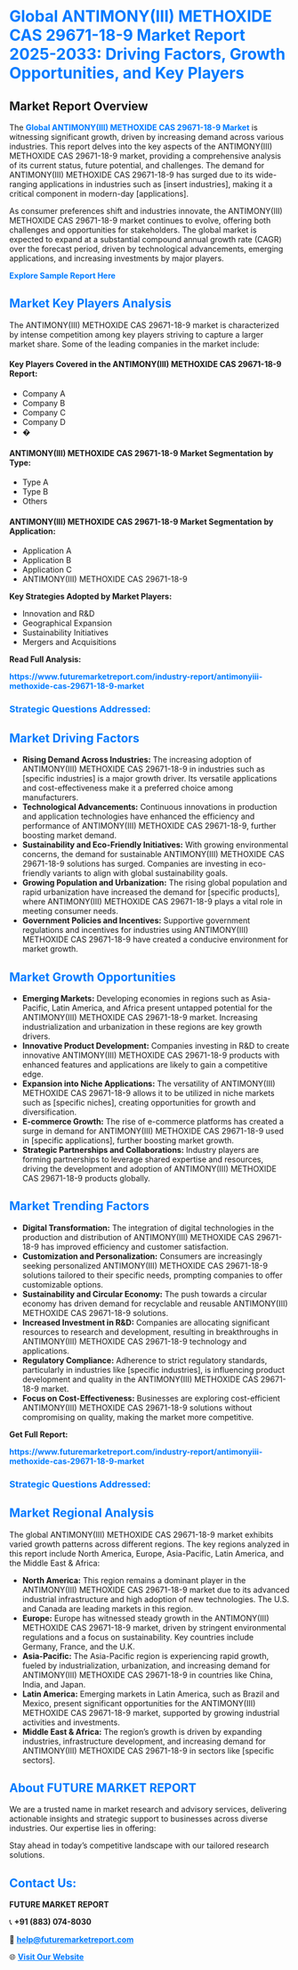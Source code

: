 <h1 style="color: #007BFF;">Global ANTIMONY(III) METHOXIDE CAS 29671-18-9 Market Report 2025-2033: Driving Factors, Growth Opportunities, and Key Players</h1>

<section id="overview">
<h2>Market Report Overview</h2>
<p>The <a href="https://www.futuremarketreport.com/industry-report/antimonyiii-methoxide-cas-29671-18-9-market" style="color: #007BFF; text-decoration: none;"><strong>Global ANTIMONY(III) METHOXIDE CAS 29671-18-9 Market</strong></a> is witnessing significant growth, driven by increasing demand across various industries. This report delves into the key aspects of the ANTIMONY(III) METHOXIDE CAS 29671-18-9 market, providing a comprehensive analysis of its current status, future potential, and challenges. The demand for ANTIMONY(III) METHOXIDE CAS 29671-18-9 has surged due to its wide-ranging applications in industries such as [insert industries], making it a critical component in modern-day [applications].</p>
<p>As consumer preferences shift and industries innovate, the ANTIMONY(III) METHOXIDE CAS 29671-18-9 market continues to evolve, offering both challenges and opportunities for stakeholders. The global market is expected to expand at a substantial compound annual growth rate (CAGR) over the forecast period, driven by technological advancements, emerging applications, and increasing investments by major players.</p>
</section>

<section id="overview">
<p><a href="https://www.futuremarketreport.com/request-sample/reportId=112503" style="color: #007BFF; text-decoration: none;"><strong>Explore Sample Report Here</strong></a></p>
</section>

<section id="key-players">
<h2 style="color: #007BFF;">Market Key Players Analysis</h2>
<p>The ANTIMONY(III) METHOXIDE CAS 29671-18-9 market is characterized by intense competition among key players striving to capture a larger market share. Some of the leading companies in the market include:</p>
<h4>Key Players Covered in the ANTIMONY(III) METHOXIDE CAS 29671-18-9 Report:</h4>
<ul><li>Company A</li><li>Company B</li><li>Company C</li><li>Company D</li><li>�</li></ul>
<h4>ANTIMONY(III) METHOXIDE CAS 29671-18-9 Market Segmentation by Type:</h4>
<ul><li>Type A</li><li>Type B</li><li>Others</li></ul>

<h4>ANTIMONY(III) METHOXIDE CAS 29671-18-9 Market Segmentation by Application:</h4>
<ul><li>Application A</li><li>Application B</li><li>Application C</li><li>ANTIMONY(III) METHOXIDE CAS 29671-18-9</li></ul>
<p><strong>Key Strategies Adopted by Market Players:</strong></p>
<ul>
<li>Innovation and R&D</li>
<li>Geographical Expansion</li>
<li>Sustainability Initiatives</li>
<li>Mergers and Acquisitions</li>
</ul>
</section>

<section>
<p><strong>Read Full Analysis: </strong></p><a href="https://www.futuremarketreport.com/industry-report/antimonyiii-methoxide-cas-29671-18-9-market" style="color: #007BFF; text-decoration: none;"><strong>https://www.futuremarketreport.com/industry-report/antimonyiii-methoxide-cas-29671-18-9-market</strong></a>
<h3 style="color: #007BFF;">Strategic Questions Addressed:</h3>
</section>

<section id="driving-factors">
<h2 style="color: #007BFF;">Market Driving Factors</h2>
<ul>
<li><strong>Rising Demand Across Industries:</strong> The increasing adoption of ANTIMONY(III) METHOXIDE CAS 29671-18-9 in industries such as [specific industries] is a major growth driver. Its versatile applications and cost-effectiveness make it a preferred choice among manufacturers.</li>
<li><strong>Technological Advancements:</strong> Continuous innovations in production and application technologies have enhanced the efficiency and performance of ANTIMONY(III) METHOXIDE CAS 29671-18-9, further boosting market demand.</li>
<li><strong>Sustainability and Eco-Friendly Initiatives:</strong> With growing environmental concerns, the demand for sustainable ANTIMONY(III) METHOXIDE CAS 29671-18-9 solutions has surged. Companies are investing in eco-friendly variants to align with global sustainability goals.</li>
<li><strong>Growing Population and Urbanization:</strong> The rising global population and rapid urbanization have increased the demand for [specific products], where ANTIMONY(III) METHOXIDE CAS 29671-18-9 plays a vital role in meeting consumer needs.</li>
<li><strong>Government Policies and Incentives:</strong> Supportive government regulations and incentives for industries using ANTIMONY(III) METHOXIDE CAS 29671-18-9 have created a conducive environment for market growth.</li>
</ul>
</section>

<section id="growth-opportunities">
<h2 style="color: #007BFF;">Market Growth Opportunities</h2>
<ul>
<li><strong>Emerging Markets:</strong> Developing economies in regions such as Asia-Pacific, Latin America, and Africa present untapped potential for the ANTIMONY(III) METHOXIDE CAS 29671-18-9 market. Increasing industrialization and urbanization in these regions are key growth drivers.</li>
<li><strong>Innovative Product Development:</strong> Companies investing in R&D to create innovative ANTIMONY(III) METHOXIDE CAS 29671-18-9 products with enhanced features and applications are likely to gain a competitive edge.</li>
<li><strong>Expansion into Niche Applications:</strong> The versatility of ANTIMONY(III) METHOXIDE CAS 29671-18-9 allows it to be utilized in niche markets such as [specific niches], creating opportunities for growth and diversification.</li>
<li><strong>E-commerce Growth:</strong> The rise of e-commerce platforms has created a surge in demand for ANTIMONY(III) METHOXIDE CAS 29671-18-9 used in [specific applications], further boosting market growth.</li>
<li><strong>Strategic Partnerships and Collaborations:</strong> Industry players are forming partnerships to leverage shared expertise and resources, driving the development and adoption of ANTIMONY(III) METHOXIDE CAS 29671-18-9 products globally.</li>
</ul>
</section>

<section id="trending-factors">
<h2 style="color: #007BFF;">Market Trending Factors</h2>
<ul>
<li><strong>Digital Transformation:</strong> The integration of digital technologies in the production and distribution of ANTIMONY(III) METHOXIDE CAS 29671-18-9 has improved efficiency and customer satisfaction.</li>
<li><strong>Customization and Personalization:</strong> Consumers are increasingly seeking personalized ANTIMONY(III) METHOXIDE CAS 29671-18-9 solutions tailored to their specific needs, prompting companies to offer customizable options.</li>
<li><strong>Sustainability and Circular Economy:</strong> The push towards a circular economy has driven demand for recyclable and reusable ANTIMONY(III) METHOXIDE CAS 29671-18-9 solutions.</li>
<li><strong>Increased Investment in R&D:</strong> Companies are allocating significant resources to research and development, resulting in breakthroughs in ANTIMONY(III) METHOXIDE CAS 29671-18-9 technology and applications.</li>
<li><strong>Regulatory Compliance:</strong> Adherence to strict regulatory standards, particularly in industries like [specific industries], is influencing product development and quality in the ANTIMONY(III) METHOXIDE CAS 29671-18-9 market.</li>
<li><strong>Focus on Cost-Effectiveness:</strong> Businesses are exploring cost-efficient ANTIMONY(III) METHOXIDE CAS 29671-18-9 solutions without compromising on quality, making the market more competitive.</li>
</ul>
</section>

<section>
<p><strong>Get Full Report: </strong></p><a href="https://www.futuremarketreport.com/industry-report/antimonyiii-methoxide-cas-29671-18-9-market" style="color: #007BFF; text-decoration: none;"><strong>https://www.futuremarketreport.com/industry-report/antimonyiii-methoxide-cas-29671-18-9-market</strong></a>
<h3 style="color: #007BFF;">Strategic Questions Addressed:</h3>
</section>


<section id="regional-analysis">
<h2 style="color: #007BFF;">Market Regional Analysis</h2>
<p>The global ANTIMONY(III) METHOXIDE CAS 29671-18-9 market exhibits varied growth patterns across different regions. The key regions analyzed in this report include North America, Europe, Asia-Pacific, Latin America, and the Middle East & Africa:</p>
<ul>
<li><strong>North America:</strong> This region remains a dominant player in the ANTIMONY(III) METHOXIDE CAS 29671-18-9 market due to its advanced industrial infrastructure and high adoption of new technologies. The U.S. and Canada are leading markets in this region.</li>
<li><strong>Europe:</strong> Europe has witnessed steady growth in the ANTIMONY(III) METHOXIDE CAS 29671-18-9 market, driven by stringent environmental regulations and a focus on sustainability. Key countries include Germany, France, and the U.K.</li>
<li><strong>Asia-Pacific:</strong> The Asia-Pacific region is experiencing rapid growth, fueled by industrialization, urbanization, and increasing demand for ANTIMONY(III) METHOXIDE CAS 29671-18-9 in countries like China, India, and Japan.</li>
<li><strong>Latin America:</strong> Emerging markets in Latin America, such as Brazil and Mexico, present significant opportunities for the ANTIMONY(III) METHOXIDE CAS 29671-18-9 market, supported by growing industrial activities and investments.</li>
<li><strong>Middle East & Africa:</strong> The region’s growth is driven by expanding industries, infrastructure development, and increasing demand for ANTIMONY(III) METHOXIDE CAS 29671-18-9 in sectors like [specific sectors].</li>
</ul>
</section>

<footer>
<h2 style="color: #007BFF;">About FUTURE MARKET REPORT</h2>
<p>We are a trusted name in market research and advisory services, delivering actionable insights and strategic support to businesses across diverse industries. Our expertise lies in offering:</p>

<p>Stay ahead in today’s competitive landscape with our tailored research solutions.</p>

<h2 style="color: #007BFF;">Contact Us:</h2>
<p><strong>FUTURE MARKET REPORT</strong></p>
<p>📞 <strong>+91 (883) 074-8030</strong></p>
<p>📧 <strong><a href="mailto:help@futuremarketreport.com" style="color: #007BFF;">help@futuremarketreport.com</a></strong></p>
<p>🌐 <strong><a href="https://www.futuremarketreport.com/" style="color: #007BFF;">Visit Our Website</a></strong></p>
</footer>